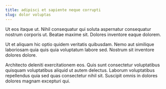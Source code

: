 ```yaml
---
title: adipisci et sapiente neque corrupti
slug: dolor voluptas
---
```


Ut eos itaque ut. Nihil consequatur qui soluta aspernatur consequatur nostrum corporis ut. Beatae maxime sit. Dolores inventore eaque dolorem.

Ut et aliquam hic optio quidem veritatis quibusdam. Nemo aut similique laboriosam quia quis quia voluptatum labore sed. Nostrum sit inventore dolores dolore.

Architecto deleniti exercitationem eos. Quis sunt consectetur voluptatibus quisquam voluptatibus aliquid ut autem delectus. Laborum voluptatibus repellendus quia sed quas consectetur nihil sit. Suscipit omnis in dolores dolores magnam excepturi qui.
